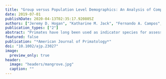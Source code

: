 ```yaml
---
title: "Group versus Population Level Demographics: An Analysis of Comparability Using Long Term Data on Wild White-faced Capuchin Monkeys (Cebus capucinus imitator)"
date: 2019-07-01
publishDate: 2020-04-13T02:35:17.920805Z
authors: ["Jeremy D. Hogan", "Katharine M. Jack", "Fernando A. Campos", "Urs Kalbitzer", "Linda M. Fedigan"]
publication_types: ["2"]
abstract: "Primates have long been used as indicator species for assessing overall ecosystem health. However, area‐wide census methods are time consuming, costly, and not always feasible under many field conditions. Therefore, it is important to establish whether monitoring a subset of a population accurately reflects demographic changes occurring in the population at large. Over the past 35 years, we have conducted 15 area‐wide censuses in Sector Santa Rosa, Costa Rica. These efforts have revealed important trends in population growth patterns of capuchin monkeys following the protection and subsequent regeneration of native forests. During this same period, we have also intensively studied a subset of the capuchin groups. Comparing these two datasets, we investigate whether the population structures of the closely monitored groups are reliable indicators of area‐wide demographic patterns. We compare the overall group size and the individual age/sex class compositions of study groups and nonstudy groups (i.e., those contacted during area‐wide censuses only). Our study groups contained more individuals overall with a larger proportion of infants, and there were indications that the proportion of adult and subadult males was lower. These differences can be ascribed either to sampling errors or real differences attributable to human presence and/or better habitat quality for the study groups. No other sex/age classes differed, and major demographic changes were simultaneously evident in both study and nonstudy groups. This study suggests that the Santa Rosa capuchin population is similarly impacted by large‐scale ecological patterns observable within our study groups."
featured: false
publication: "*American Journal of Primatology*"
doi: "10.1002/ajp.23027"
image:
  preview_only: true
header:
  image: "headers/mangrove.jpg"
  caption: ""
---
```


